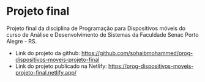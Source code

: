 # Projeto final

Projeto final da disciplina de Programação para Dispositivos móveis do curso de Análise e Desenvolvimento de Sistemas da Faculdade Senac Porto Alegre - RS.

- Link do projeto da github: https://github.com/sohaibmohammed/prog-dispositivos-moveis-projeto-final
- Link do projeto publicado na Netlify: https://prog-dispositivos-moveis-projeto-final.netlify.app/
